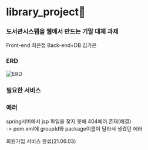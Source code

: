 # library_project📖
### 도서관시스템을 웹에서 만드는 기말 대체 과제

Front-end 최은정
Back-end+DB 김가은

### ERD
![ERD](https://user-images.githubusercontent.com/31676033/120523058-70726c80-c410-11eb-9b9d-adde3bfcb3ea.png)


### 필요한 서비스


### 에러

spring서버에서 jsp 파일을 찾지 못해 404에러 존재(해결)<br>
-> pom.xml에 groupId와 package이름이 달라서 생겼던 에러

회원가입 서비스 완료(21.06.03)
